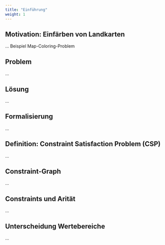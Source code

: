 ```yaml
---
title: "Einführung"
weight: 1
---
```



## Motivation: Einfärben von Landkarten

... Beispiel Map-Coloring-Problem

## Problem
...

## Lösung

...

## Formalisierung

...

## Definition: Constraint Satisfaction Problem (CSP)

...

## Constraint-Graph

...

## Constraints und Arität

...

## Unterscheidung Wertebereiche

...
